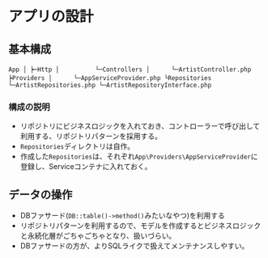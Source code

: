 # アプリの設計
## 基本構成
`
App
│
┝─Http
│　　　　　　└─Controllers
│      └─ArtistController.php
┝Providers
│      └─AppServiceProvider.php
└Repositories
　　　　　　 └─ArtistRepositories.php
    └─ArtistRepositoryInterface.php
`
### 構成の説明
- リポジトリにビジネスロジックを入れておき、コントローラーで呼び出して利用する、リポジトリパターンを採用する。
- `Repositories`ディレクトリは自作。
- 作成した`Repositories`は、それぞれ`App\Providers\AppServiceProvider`に登録し、Serviceコンテナに入れておく。

## データの操作
- DBファサード(`DB::table()->method()`みたいなやつ)を利用する
- リポジトリパターンを利用するので、モデルを作成するとビジネスロジックと永続化層がごちゃごちゃとなり、扱いづらい。
- DBファサードの方が、よりSQLライクで扱えてメンテナンスしやすい。
